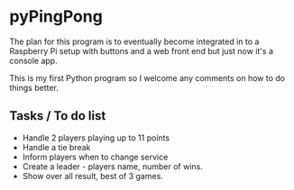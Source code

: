 # pyPingPong

The plan for this program is to eventually become integrated in to a Raspberry Pi setup with buttons and a web front end but just now it's a console app.

This is my first Python program so I welcome any comments on how to do things better.

## Tasks / To do list
+ Handle 2 players playing up to 11 points
+ Handle a tie break 
+ Inform players when to change service
+ Create a leader - players name, number of wins. 
+ Show over all result, best of 3 games. 
